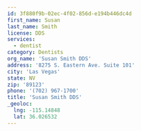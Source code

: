 ```yaml
---
id: 3f880f9b-02ec-4f02-856d-e194b446dc4d
first_name: Susan
last_name: Smith
license: DDS
services:
  - dentist
category: Dentists
org_name: 'Susan Smith DDS'
address: '8275 S. Eastern Ave. Suite 101'
city: 'Las Vegas'
state: NV
zip: '89123'
phone: '(702) 967-1700'
title: 'Susan Smith DDS'
_geoloc:
  lng: -115.14848
  lat: 36.026532
---
```

